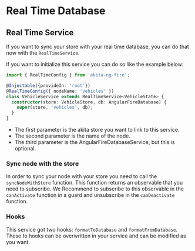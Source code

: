 # Real Time Database
## Real Time Service

If you want to sync your store with your real time database, you can do that now with the `RealTimeService`.

If you want to initialize this service you can do so like the example below:

```typescript
import { RealTimeConfig } from 'akita-ng-fire';

@Injectable({provideIn: 'root'})
@RealTimeConfig({ nodeName: 'vehicles' })
class VehicleService extends RealTimeService<VehicleState> {
  constructor(store: VehicleStore, db: AngularFireDatabase) {
    super(store, 'vehicles', db);
  }
}

```

- The first parameter is the akita store you want to link to this service.
- The second parameter is the name of the node.
- The third parameter is the AngularFireDatabaseService, but this is optional.

### Sync node with the store

In order to sync your node with your store you need to call the `syncNodeWithStore` function.
This function returns an observable that you need to subscribe. 
We Recommend to subscribe to this observable in the `canActivate` function in a guard and 
unsubscribe in the `canDeactivate` function.

### Hooks

This service got two hooks: `formatToDatabase` and `formatFromDatabase`.
These to hooks can be overwritten in your service and can be modified as you want.
